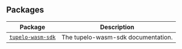 ## Packages

|  Package | Description |
|  --- | --- |
|  [`tupelo-wasm-sdk`](./tupelo-wasm-sdk.md) | The tupelo-wasm-sdk documentation. |
